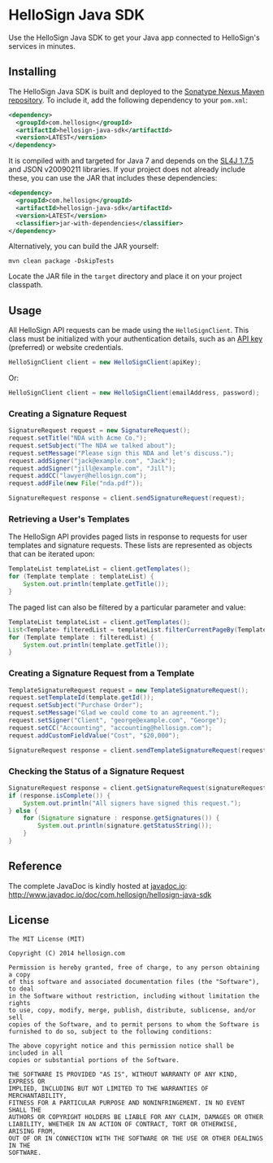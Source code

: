 # HelloSign Java SDK

Use the HelloSign Java SDK to get your Java app connected to HelloSign's services in minutes.

## Installing

The HelloSign Java SDK is built and deployed to the [Sonatype Nexus Maven repository](https://oss.sonatype.org/#nexus-search;quick~hellosign). To include it, add the following dependency to your `pom.xml`:

```xml
<dependency>
  <groupId>com.hellosign</groupId>
  <artifactId>hellosign-java-sdk</artifactId>
  <version>LATEST</version>
</dependency>
```

It is compiled with and targeted for Java 7 and depends on the [SL4J 1.7.5](http://www.slf4j.org/) and JSON v20090211 libraries. If your project does not already include these, you can use the JAR that includes these dependencies:

```xml
<dependency>
  <groupId>com.hellosign</groupId>
  <artifactId>hellosign-java-sdk</artifactId>
  <version>LATEST</version>
  <classifier>jar-with-dependencies</classifier>
</dependency>
```

Alternatively, you can build the JAR yourself:

    mvn clean package -DskipTests

Locate the JAR file in the `target` directory and place it on your project classpath.

## Usage

All HelloSign API requests can be made using the `HelloSignClient`. This class must be initialized with your authentication details, such as an [API key](https://www.hellosign.com/home/myAccount/current_tab/integrations#api) (preferred) or website credentials.

```java
HelloSignClient client = new HelloSignClient(apiKey);
```

Or:

```java
HelloSignClient client = new HelloSignClient(emailAddress, password);
```

### Creating a Signature Request
```java
SignatureRequest request = new SignatureRequest();
request.setTitle("NDA with Acme Co.");
request.setSubject("The NDA we talked about");
request.setMessage("Please sign this NDA and let's discuss.");
request.addSigner("jack@example.com", "Jack");
request.addSigner("jill@example.com", "Jill");
request.addCC("lawyer@hellosign.com");
request.addFile(new File("nda.pdf"));

SignatureRequest response = client.sendSignatureRequest(request);
```

### Retrieving a User's Templates
The HelloSign API provides paged lists in response to requests for user templates and signature requests. These lists are represented as objects that can be iterated upon:

```java
TemplateList templateList = client.getTemplates();
for (Template template : templateList) {
    System.out.println(template.getTitle());
}
```

The paged list can also be filtered by a particular parameter and value:

```java
TemplateList templateList = client.getTemplates();
List<Template> filteredList = templateList.filterCurrentPageBy(Template.TEMPLATE_TITLE, "W-2 for 2014");
for (Template template : filteredList) {
    System.out.println(template.getTitle());
}
```

### Creating a Signature Request from a Template
```java
TemplateSignatureRequest request = new TemplateSignatureRequest();
request.setTemplateId(template.getId());
request.setSubject("Purchase Order");
request.setMessage("Glad we could come to an agreement.");
request.setSigner("Client", "george@example.com", "George");
request.setCC("Accounting", "accounting@hellosign.com");
request.addCustomFieldValue("Cost", "$20,000");

SignatureRequest response = client.sendTemplateSignatureRequest(request);
```

### Checking the Status of a Signature Request

``` java
SignatureRequest response = client.getSignatureRequest(signatureRequestId);
if (response.isComplete()) {
    System.out.println("All signers have signed this request.");
} else {
    for (Signature signature : response.getSignatures()) {
        System.out.println(signature.getStatusString());
    }
}
```

## Reference

The complete JavaDoc is kindly hosted at [javadoc.io](http://www.javadoc.io/):
http://www.javadoc.io/doc/com.hellosign/hellosign-java-sdk

<!-- We've also built a sample J2EE application that demonstrates how to use the SDK for creating requests, working with embedded flows, and handling callback events:
https://www.github.com/cmpaul/jellosign -->

## License

```
The MIT License (MIT)

Copyright (C) 2014 hellosign.com

Permission is hereby granted, free of charge, to any person obtaining a copy
of this software and associated documentation files (the "Software"), to deal
in the Software without restriction, including without limitation the rights
to use, copy, modify, merge, publish, distribute, sublicense, and/or sell
copies of the Software, and to permit persons to whom the Software is
furnished to do so, subject to the following conditions:

The above copyright notice and this permission notice shall be included in all
copies or substantial portions of the Software.

THE SOFTWARE IS PROVIDED "AS IS", WITHOUT WARRANTY OF ANY KIND, EXPRESS OR
IMPLIED, INCLUDING BUT NOT LIMITED TO THE WARRANTIES OF MERCHANTABILITY,
FITNESS FOR A PARTICULAR PURPOSE AND NONINFRINGEMENT. IN NO EVENT SHALL THE
AUTHORS OR COPYRIGHT HOLDERS BE LIABLE FOR ANY CLAIM, DAMAGES OR OTHER
LIABILITY, WHETHER IN AN ACTION OF CONTRACT, TORT OR OTHERWISE, ARISING FROM,
OUT OF OR IN CONNECTION WITH THE SOFTWARE OR THE USE OR OTHER DEALINGS IN THE
SOFTWARE.
```
